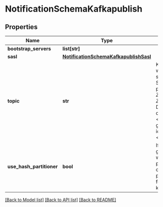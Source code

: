 # NotificationSchemaKafkapublish

## Properties
Name | Type | Description | Notes
------------ | ------------- | ------------- | -------------
**bootstrap_servers** | **list[str]** |  | 
**sasl** | [**NotificationSchemaKafkapublishSasl**](NotificationSchemaKafkapublishSasl.md) |  | [optional] 
**topic** | **str** | Kafka topic to which Healthbot should publish. Should be of pattern \\.*[a-zA-Z0-9_-]+[a-zA-Z0-9\\._-]* , Default value is derived from &lt;device/network-group&gt;.&lt;device-id&gt;.&lt;topic&gt;.&lt;rule&gt;.&lt;trigger&gt; | [optional] 
**use_hash_partitioner** | **bool** | If true, key will be generated which will be hashed to provide a consistent partition number for the given kafka topic | [optional] 

[[Back to Model list]](../README.md#documentation-for-models) [[Back to API list]](../README.md#documentation-for-api-endpoints) [[Back to README]](../README.md)


